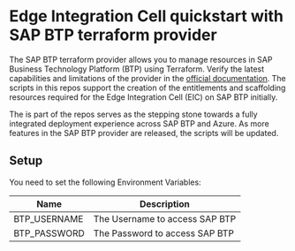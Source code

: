 # Edge Integration Cell quickstart with SAP BTP terraform provider

The SAP BTP terraform provider allows you to manage resources in SAP Business Technology Platform (BTP) using Terraform. Verify the latest capabilities and limitations of the provider in the [official documentation](https://registry.terraform.io/providers/SAP/btp/latest/docs). The scripts in this repos support the creation of the entitlements and scaffolding resources required for the Edge Integration Cell (EIC) on SAP BTP initially.

The is part of the repos serves as the stepping stone towards a fully integrated deployment experience across SAP BTP and Azure. As more features in the SAP BTP provider are released, the scripts will be updated.

## Setup

You need to set the following Environment Variables:

|Name|Description|
|---|---|
|BTP_USERNAME|The Username to access SAP BTP|
|BTP_PASSWORD|The Password to access SAP BTP|